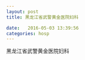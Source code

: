 ```yaml
--- 
layout: post 
title: 黑龙江省武警黄金医院妇科

date:   2016-05-03 13:39:56 
categories: hosp 
--- 
```

   
黑龙江省武警黄金医院妇科
